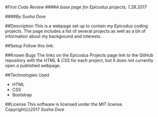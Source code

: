 #_First Code Review_
####_A base page for Epicodus projects, 1.28.2017_

####_By Susha Dore_

##Description
This is a webpage set up to contain my Epicodus coding projects. The page includes a list of several projects as well as a bit of information about my background and interests.

##Setup
Follow this link:

##Known Bugs
The links on the Epicodus Projects page link to the GitHub repository with the HTML & CSS for each project, but it does not currently open a published webpage.

##Technologies Used
* HTML
* CSS
* Bootstrap

##License
This software is licensed under the MIT license.
Copyright(c)2017 _Susha Dore_
